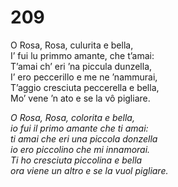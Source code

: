 # 209
  
O Rosa, Rosa, culurita e bella,  
I’ fui lu primmo amante, che t’amai:  
T’amai ch’ eri ’na piccula dunzella,  
I’ ero peccerillo e me ne ’nammurai,  
T’aggio cresciuta peccerella e bella,  
Mo’ vene ’n ato e se la vô pigliare.

*O Rosa, Rosa, colorita e bella,  
io fui il primo amante che ti amai:  
ti amai che eri una piccola donzella  
io ero piccolino che mi innamorai.  
Ti ho cresciuta piccolina e bella  
ora viene un altro e se la vuol pigliare.*


